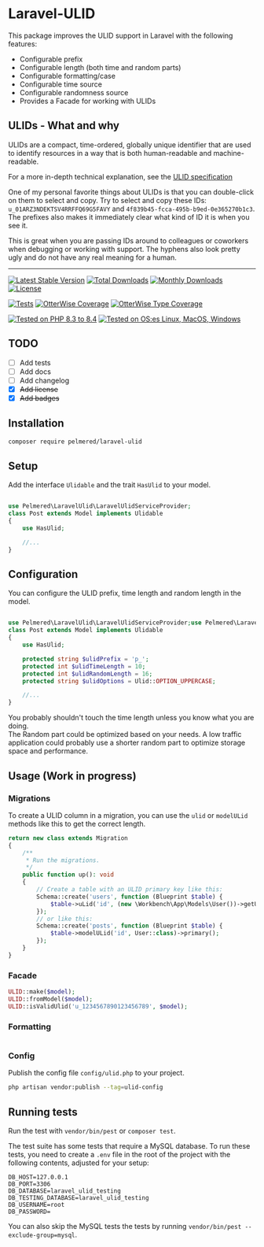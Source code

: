# Laravel-ULID

This package improves the ULID support in Laravel with the following features:
- Configurable prefix
- Configurable length (both time and random parts)
- Configurable formatting/case
- Configurable time source
- Configurable randomness source
- Provides a Facade for working with ULIDs

## ULIDs - What and why

ULIDs are a compact, time-ordered, globally unique identifier that are used to
identify resources in a way that is both human-readable and machine-readable.

For a more in-depth technical explanation, see the [ULID specification](https://github.com/ulid/spec)

One of my personal favorite things about ULIDs is that you can double-click on them to select and copy. 
Try to select and copy these IDs: `u_01ARZ3NDEKTSV4RRFFQ69G5FAVY` and `4f839b45-fcca-495b-b9ed-0e365270b1c3`. 
The prefixes also makes it immediately clear what kind of ID it is when you see it.

This is great when you are passing IDs around to colleagues or coworkers when debugging or working with support.
The hyphens also look pretty ugly and do not have any real meaning for a human.

<hr>

[![Latest Stable Version](https://poser.pugx.org/pelmered/laravel-ulid/v/stable)](https://packagist.org/packages/pelmered/laravel-ulid)
[![Total Downloads](https://poser.pugx.org/pelmered/laravel-ulid/d/total)](//packagist.org/packages/pelmered/laravel-ulid)
[![Monthly Downloads](https://poser.pugx.org/pelmered/laravel-ulid/d/monthly)](//packagist.org/packages/pelmered/laravel-ulid)
[![License](https://poser.pugx.org/pelmered/laravel-ulid/license)](https://packagist.org/packages/pelmered/laravel-ulid)

[![Tests](https://github.com/pelmered/laravel-ulid/actions/workflows/run-tests.yml/badge.svg?branch=main)](https://github.com/pelmered/laravel-ulid/actions/workflows/run-tests.yml)
[![OtterWise Coverage](https://img.shields.io/endpoint?url=https://otterwise.app/badge/github/pelmered/laravel-ulid)](https://otterwise.app/github/pelmered/laravel-ulid)
[![OtterWise Type Coverage](https://img.shields.io/endpoint?url=https://otterwise.app/badge/github/pelmered/laravel-ulid/type)](https://otterwise.app/github/pelmered/laravel-ulid)

[![Tested on PHP 8.3 to 8.4](https://img.shields.io/badge/Tested%20on%20PHP-8.3%20|%208.4-brightgreen.svg?maxAge=2419200)](https://github.com/pelmered/filament-money-field/actions/workflows/tests.yml)
[![Tested on OS:es Linux, MacOS, Windows](https://img.shields.io/badge/Tested%20on%20lastest%20versions%20of-%20Ubuntu%20|%20MacOS%20|%20Windows-brightgreen.svg?maxAge=2419200)](https://github.com/pelmered/laravel-ulid/actions/workflows/tests.yml)

## TODO

- [ ] Add tests
- [ ] Add docs
- [ ] Add changelog
- [x] ~~Add license~~
- [x] ~~Add badges~~

## Installation
```bash
composer require pelmered/laravel-ulid
```
## Setup

Add the interface `Ulidable` and the trait `HasUlid` to your model.
```php

use Pelmered\LaravelUlid\LaravelUlidServiceProvider;
class Post extends Model implements Ulidable
{
    use HasUlid;

    //...
}
```

## Configuration

You can configure the ULID prefix, time length and random length in the model.

```php

use Pelmered\LaravelUlid\LaravelUlidServiceProvider;use Pelmered\LaravelUlid\ValueObject\Ulid;
class Post extends Model implements Ulidable
{
    use HasUlid;

    protected string $ulidPrefix = 'p_';
    protected int $ulidTimeLength = 10;
    protected int $ulidRandomLength = 16;
    protected string $ulidOptions = Ulid::OPTION_UPPERCASE;

    //...
}
```
You probably shouldn't touch the time length unless you know what you are doing.\
The Random part could be optimized based on your needs. A low traffic application could probably use a shorter random part to optimize storage space and performance.

## Usage (Work in progress)


### Migrations

To create a ULID column in a migration, you can use the `ulid` or `modelULid` methods like this to get the correct length.
```php
return new class extends Migration
{
    /**
     * Run the migrations.
     */
    public function up(): void
    {
        // Create a table with an ULID primary key like this:
        Schema::create('users', function (Blueprint $table) {
            $table->uLid('id', (new \Workbench\App\Models\User())->getUlidLength())->primary();
        });
        // or like this:
        Schema::create('posts', function (Blueprint $table) {
            $table->modelULid('id', User::class)->primary();
        });
    }
}
```



### Facade

```php
ULID::make($model);
ULID::fromModel($model);
ULID::isValidUlid('u_1234567890123456789', $model);
```
### Formatting
```dotenv

```

### Config

Publish the config file `config/ulid.php` to your project.
```bash
php artisan vendor:publish --tag=ulid-config
```


## Running tests

Run the test with `vendor/bin/pest` or `composer test`.

The test suite has some tests that require a MySQL database.
To run these tests, you need to create a `.env` file in the root of the project with the following contents,
adjusted for your setup:
```dotenv
DB_HOST=127.0.0.1
DB_PORT=3306
DB_DATABASE=laravel_ulid_testing
DB_TESTING_DATABASE=laravel_ulid_testing
DB_USERNAME=root
DB_PASSWORD=
```
You can also skip the MySQL tests the tests by running `vendor/bin/pest --exclude-group=mysql`.
